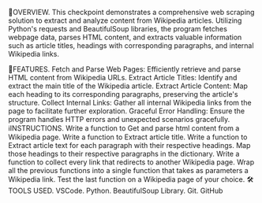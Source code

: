 🎯OVERVIEW.
This checkpoint demonstrates a comprehensive web scraping solution to extract and analyze content from Wikipedia articles. Utilizing Python's requests and BeautifulSoup libraries, the program fetches webpage data, parses HTML content, and extracts valuable information such as article titles, headings with corresponding paragraphs, and internal Wikipedia links.

📢FEATURES.
Fetch and Parse Web Pages: Efficiently retrieve and parse HTML content from Wikipedia URLs.
Extract Article Titles: Identify and extract the main title of the Wikipedia article.
Extract Article Content: Map each heading to its corresponding paragraphs, preserving the article's structure.
Collect Internal Links: Gather all internal Wikipedia links from the page to facilitate further exploration.
Graceful Error Handling: Ensure the program handles HTTP errors and unexpected scenarios gracefully.
ℹ️INSTRUCTIONS.
Write a function to Get and parse html content from a Wikipedia page.
Write a function to Extract article title.
Write a function to Extract article text for each paragraph with their respective headings. Map those headings to their respective paragraphs in the dictionary.
Write a function to collect every link that redirects to another Wikipedia page.
Wrap all the previous functions into a single function that takes as parameters a Wikipedia link.
Test the last function on a Wikipedia page of your choice.
🛠️TOOLS USED.
VSCode.
Python.
BeautifulSoup Library.
Git.
GitHub
